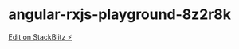 # angular-rxjs-playground-8z2r8k

[Edit on StackBlitz ⚡️](https://stackblitz.com/edit/angular-rxjs-playground-8z2r8k)
